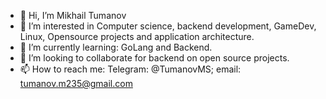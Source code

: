 - 👋 Hi, I’m Mikhail Tumanov
- 👀 I’m interested in Computer science, backend development, GameDev, Linux, Opensource projects and application architecture.
- 🌱 I’m currently learning: GoLang and Backend.
- 💞️ I’m looking to collaborate for backend on open source projects.
- 📫 How to reach me: Telegram: @TumanovMS; email: tumanov.m235@gmail.com

<!---
Mikhail2Dev/Mikhail2Dev is a ✨ special ✨ repository because its `README.md` (this file) appears on your GitHub profile.
You can click the Preview link to take a look at your changes.
--->
